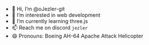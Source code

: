 - 👋 Hi, I’m @oJezler-git
- 👀 I’m interested in web development
- 🌱 I’m currently learning three.js
- 📫 Reach me on discord `jezler`
- 😄 Pronouns: Boeing AH-64 Apache Attack Helicopter
